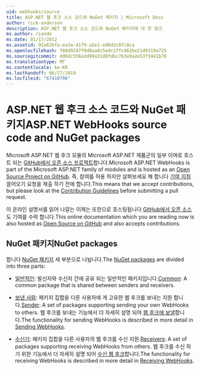 ```yaml
---
uid: webhooks/source
title: ASP.NET 웹 후크 소스 코드와 NuGet 패키지 | Microsoft Docs
author: rick-anderson
description: ASP.NET 웹 후크 소스 코드와 NuGet 패키지에 대 한 링크
ms.author: riande
ms.date: 01/17/2012
ms.assetid: 91a62bfa-ea3a-41f9-a2e1-e90d2c8fc8ca
ms.openlocfilehash: f88d9247f9d8aa0c5edc1ffc462be21d9319a725
ms.sourcegitcommit: dd0dc556a3d99a31d8fdbc763e9a2e53f3441b70
ms.translationtype: MT
ms.contentlocale: ko-KR
ms.lasthandoff: 06/27/2019
ms.locfileid: "67410796"
---
```

# <a name="aspnet-webhooks-source-code-and-nuget-packages"></a><span data-ttu-id="9a5f9-103">ASP.NET 웹 후크 소스 코드와 NuGet 패키지</span><span class="sxs-lookup"><span data-stu-id="9a5f9-103">ASP.NET WebHooks source code and NuGet packages</span></span>

<span data-ttu-id="9a5f9-104">Microsoft ASP.NET 웹 후크 모듈의 Microsoft ASP.NET 제품군의 일부 이며로 호스트 되는 [GitHub에서 오픈 소스 프로젝트](https://github.com/aspnet/WebHooks)합니다.</span><span class="sxs-lookup"><span data-stu-id="9a5f9-104">Microsoft ASP.NET WebHooks is part of the Microsoft ASP.NET family of modules and is hosted as an [Open Source Project on GitHub](https://github.com/aspnet/WebHooks).</span></span> <span data-ttu-id="9a5f9-105">즉, 참여를 허용 하지만 살펴보세요 해 합니다 [기여 지침](https://github.com/aspnet/Home/blob/master/CONTRIBUTING.md) 끌어오기 요청을 제출 하기 전에 합니다.</span><span class="sxs-lookup"><span data-stu-id="9a5f9-105">This means that we accept contributions, but please look at the [Contribution Guidelines](https://github.com/aspnet/Home/blob/master/CONTRIBUTING.md) before submitting a pull request.</span></span>

<span data-ttu-id="9a5f9-106">이 온라인 설명서를 읽어 나갈는 이제는 또한으로 호스팅됩니다 [GitHub에서 오픈 소스](http://docs.asp.net/en/latest/contribute/style-guide.html#style-guide) 도 기여를 수락 합니다.</span><span class="sxs-lookup"><span data-stu-id="9a5f9-106">This online documentation which you are reading now is also hosted as [Open Source on GitHub](http://docs.asp.net/en/latest/contribute/style-guide.html#style-guide) and also accepts contributions.</span></span>

## <a name="nuget-packages"></a><span data-ttu-id="9a5f9-107">NuGet 패키지</span><span class="sxs-lookup"><span data-stu-id="9a5f9-107">NuGet packages</span></span>

<span data-ttu-id="9a5f9-108">합니다 [NuGet 패키지](https://nuget.org/packages?q=Microsoft.AspNet.WebHooks) 세 부분으로 나뉩니다.</span><span class="sxs-lookup"><span data-stu-id="9a5f9-108">The [NuGet packages](https://nuget.org/packages?q=Microsoft.AspNet.WebHooks) are divided into three parts:</span></span>

* <span data-ttu-id="9a5f9-109">[일반적인](https://www.nuget.org/packages?q=Microsoft.AspNet.WebHooks.Common): 발신자와 수신자 간에 공유 되는 일반적인 패키지입니다.</span><span class="sxs-lookup"><span data-stu-id="9a5f9-109">[Common](https://www.nuget.org/packages?q=Microsoft.AspNet.WebHooks.Common): A common package that is shared between senders and receivers.</span></span>

* <span data-ttu-id="9a5f9-110">[보낸 사람](https://www.nuget.org/packages?q=Microsoft.AspNet.WebHooks.Custom): 패키지 집합을 다른 사용자에 게 고유한 웹 후크를 보내는 지원 합니다.</span><span class="sxs-lookup"><span data-stu-id="9a5f9-110">[Sender](https://www.nuget.org/packages?q=Microsoft.AspNet.WebHooks.Custom): A set of packages supporting sending your own WebHooks to others.</span></span> <span data-ttu-id="9a5f9-111">웹 후크를 보내는 기능에서 더 자세히 설명 되어 [웹 후크에 보낼](sending/senders)합니다.</span><span class="sxs-lookup"><span data-stu-id="9a5f9-111">The functionality for sending WebHooks is described in more detail in [Sending WebHooks](sending/senders).</span></span>

* <span data-ttu-id="9a5f9-112">[수신기](https://www.nuget.org/packages?q=Microsoft.AspNet.WebHooks.Receivers): 패키지 집합을 다른 사용자의 웹 후크를 수신 지원.</span><span class="sxs-lookup"><span data-stu-id="9a5f9-112">[Receivers](https://www.nuget.org/packages?q=Microsoft.AspNet.WebHooks.Receivers): A set of packages supporting receiving WebHooks from others.</span></span> <span data-ttu-id="9a5f9-113">웹 후크를 수신 하기 위한 기능에서 더 자세히 설명 되어 [수신 웹 후크](receiving/index.md)합니다.</span><span class="sxs-lookup"><span data-stu-id="9a5f9-113">The functionality for receiving WebHooks is described in more detail in [Receiving WebHooks](receiving/index.md).</span></span>
